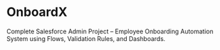 # OnboardX
Complete Salesforce Admin Project – Employee Onboarding Automation System using Flows, Validation Rules, and Dashboards.
